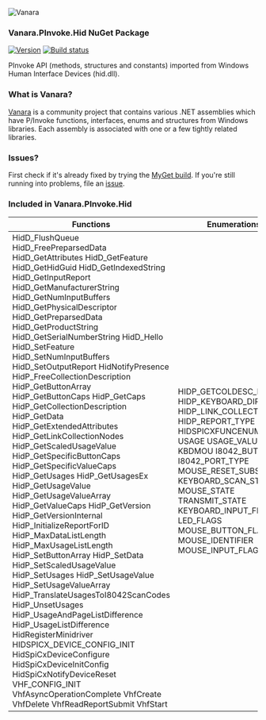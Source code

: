 ﻿![Vanara](https://raw.githubusercontent.com/dahall/Vanara/master/docs/icons/VanaraHeading.png)
### **Vanara.PInvoke.Hid NuGet Package**
[![Version](https://img.shields.io/nuget/v/Vanara.PInvoke.Hid?label=NuGet&style=flat-square)](https://github.com/dahall/Vanara/releases)
[![Build status](https://github.com/dahall/Vanara/actions/workflows/cibuild.yml/badge.svg?branch=master)](https://github.com/dahall/Vanara/actions/workflows/cibuild.yml)

PInvoke API (methods, structures and constants) imported from Windows Human Interface Devices (hid.dll).

### **What is Vanara?**

[Vanara](https://github.com/dahall/Vanara) is a community project that contains various .NET assemblies which have P/Invoke functions, interfaces, enums and structures from Windows libraries. Each assembly is associated with one or a few tightly related libraries.

### **Issues?**

First check if it's already fixed by trying the [MyGet build](https://www.myget.org/feed/Packages/vanara).
If you're still running into problems, file an [issue](https://github.com/dahall/Vanara/issues).

### **Included in Vanara.PInvoke.Hid**

Functions | Enumerations | Structures
--- | --- | ---
HidD_FlushQueue HidD_FreePreparsedData HidD_GetAttributes HidD_GetFeature HidD_GetHidGuid HidD_GetIndexedString HidD_GetInputReport HidD_GetManufacturerString HidD_GetNumInputBuffers HidD_GetPhysicalDescriptor HidD_GetPreparsedData HidD_GetProductString HidD_GetSerialNumberString HidD_Hello HidD_SetFeature HidD_SetNumInputBuffers HidD_SetOutputReport HidNotifyPresence HidP_FreeCollectionDescription HidP_GetButtonArray HidP_GetButtonCaps HidP_GetCaps HidP_GetCollectionDescription HidP_GetData HidP_GetExtendedAttributes HidP_GetLinkCollectionNodes HidP_GetScaledUsageValue HidP_GetSpecificButtonCaps HidP_GetSpecificValueCaps HidP_GetUsages HidP_GetUsagesEx HidP_GetUsageValue HidP_GetUsageValueArray HidP_GetValueCaps HidP_GetVersion HidP_GetVersionInternal HidP_InitializeReportForID HidP_MaxDataListLength HidP_MaxUsageListLength HidP_SetButtonArray HidP_SetData HidP_SetScaledUsageValue HidP_SetUsages HidP_SetUsageValue HidP_SetUsageValueArray HidP_TranslateUsagesToI8042ScanCodes HidP_UnsetUsages HidP_UsageAndPageListDifference HidP_UsageListDifference HidRegisterMinidriver HIDSPICX_DEVICE_CONFIG_INIT HidSpiCxDeviceConfigure HidSpiCxDeviceInitConfig HidSpiCxNotifyDeviceReset VHF_CONFIG_INIT VhfAsyncOperationComplete VhfCreate VhfDelete VhfReadReportSubmit VhfStart       | HIDP_GETCOLDESC_RESULT HIDP_KEYBOARD_DIRECTION HIDP_LINK_COLLECTION HIDP_REPORT_TYPE HIDSPICXFUNCENUM USAGE USAGE_VALUE KBDMOU I8042_BUTTONS I8042_PORT_TYPE MOUSE_RESET_SUBSTATE KEYBOARD_SCAN_STATE MOUSE_STATE TRANSMIT_STATE KEYBOARD_INPUT_FLAGS LED_FLAGS MOUSE_BUTTON_FLAG MOUSE_IDENTIFIER MOUSE_INPUT_FLAG                                                | HID_COLLECTION_INFORMATION HID_XFER_PACKET HIDP_COLLECTION_DESC HIDP_DEVICE_DESC HIDP_GETCOLDESC_DBG HIDP_REPORT_IDS HIDP_BUTTON_ARRAY_DATA HIDP_BUTTON_CAPS HIDP_CAPS HIDP_DATA HIDP_EXTENDED_ATTRIBUTES HIDP_KEYBOARD_MODIFIER_STATE HIDP_LINK_COLLECTION_NODE HIDP_UNKNOWN_TOKEN HIDP_VALUE_CAPS PHIDP_PREPARSED_DATA PHIDP_REPORT_DESCRIPTOR USAGE_AND_PAGE HID_DESCRIPTOR HID_DEVICE_ATTRIBUTES HID_DEVICE_EXTENSION HID_MINIDRIVER_REGISTRATION HID_SUBMIT_IDLE_NOTIFICATION_CALLBACK_INFO PDEVICE_OBJECT PDRIVER_OBJECT PFILE_OBJECT HIDD_ATTRIBUTES HIDSPICX_DEVICE_CONFIG HIDSPICX_DRIVER_GLOBALS HIDSPICX_REPORT CONNECT_DATA INTERNAL_I8042_HOOK_KEYBOARD INTERNAL_I8042_HOOK_MOUSE INTERNAL_I8042_START_INFORMATION OUTPUT_PACKET INDICATOR_LIST KEYBOARD_ATTRIBUTES KEYBOARD_EXTENDED_ATTRIBUTES KEYBOARD_ID KEYBOARD_INDICATOR_PARAMETERS KEYBOARD_INDICATOR_TRANSLATION KEYBOARD_INPUT_DATA KEYBOARD_TYPEMATIC_PARAMETERS KEYBOARD_UNIT_ID_PARAMETER MOUSE_ATTRIBUTES MOUSE_INPUT_DATA MOUSE_UNIT_ID_PARAMETER VHF_CONFIG VHFHANDLE VHFOPERATIONHANDLE <Reserved>e__FixedBuffer <_args>e__FixedBuffer RangeUnion NotRangeUnion <Reserved>e__FixedBuffer <Reserved>e__FixedBuffer <Reserved>e__FixedBuffer <Reserved>e__FixedBuffer RangeUnion NotRangeUnion <Reserved2>e__FixedBuffer HID_DESCRIPTOR_DESC_LIST <Reserved>e__FixedBuffer <Reserved>e__FixedBuffer <Reserved>e__FixedBuffer 
